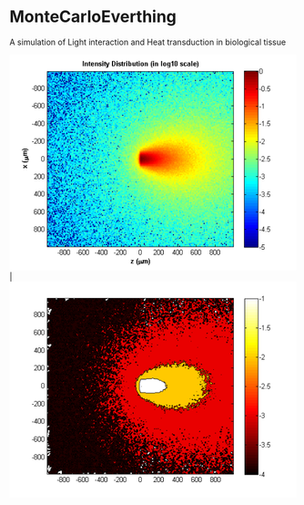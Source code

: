 # MonteCarloEverthing
A simulation of Light interaction and Heat transduction in biological tissue

![Intensity](/figs/intensity_log.png)  |  ![Contour](/figs/intensity_contour.png)
